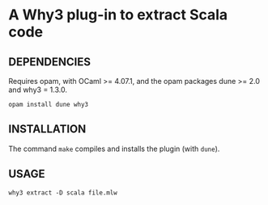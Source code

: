 A Why3 plug-in to extract Scala code
====================================

DEPENDENCIES
------------

Requires opam, with OCaml >= 4.07.1, and the opam packages dune >= 2.0
and why3 = 1.3.0.

    opam install dune why3


INSTALLATION
------------

The command `make` compiles and installs the plugin (with `dune`).


USAGE
-----

    why3 extract -D scala file.mlw




